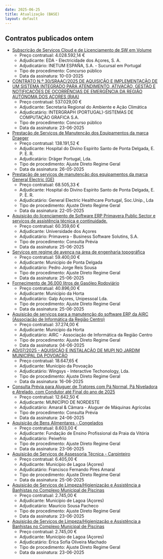 ```yaml
---
date: 2025-06-25
title: Atualização (BASE)
layout: default
---
```

## Contratos publicados ontem

* [Subscrição de Serviços Cloud e de Licenciamento de SW em Volume](https://www.base.gov.pt/Base4/pt/detalhe/?type=contratos&id=11535291)
  * Preço contratual: 4.028.592,14 €
  * Adjudicante: EDA - Electricidade dos Açores, S. A.
  * Adjudicatário: INETUM ESPAÑA, S.A. - Sucursal em Portugal
  * Tipo de procedimento: Concurso público
  * Data da assinatura: 10-03-2025
* [CONTRATO N.º 30/SRAAC/2025 DE AQUISIÇÃO E IMPLEMENTAÇÃO DE UM SISTEMA INTEGRADO PARA ATENDIMENTO, ATIVAÇÃO, GESTÃO E NOTIFICAÇÕES DE OCORRÊNCIAS DE EMERGÊNCIA DA REGIÃO AUTÓNOMA DOS AÇORES (RAA)](https://www.base.gov.pt/Base4/pt/detalhe/?type=contratos&id=11534312)
  * Preço contratual: 537.029,00 €
  * Adjudicante: Secretaria Regional do Ambiente e Ação Climática
  * Adjudicatário: INTERGRAPH (PORTUGAL)-SISTEMAS DE COMPUTAÇÃO GRAFICA S.A.
  * Tipo de procedimento: Concurso público
  * Data da assinatura: 23-06-2025
* [Prestação de Serviços de Manutenção dos Equipamentos da marca Draeger](https://www.base.gov.pt/Base4/pt/detalhe/?type=contratos&id=11536542)
  * Preço contratual: 138.191,52 €
  * Adjudicante: Hospital do Divino Espírito Santo de Ponta Delgada, E. P. E. R.
  * Adjudicatário: Dräger Portugal, Lda.
  * Tipo de procedimento: Ajuste Direto Regime Geral
  * Data da assinatura: 26-05-2025
* [Prestação de serviços de manutenção dos equipamentos da marca General Electric (GE)](https://www.base.gov.pt/Base4/pt/detalhe/?type=contratos&id=11536361)
  * Preço contratual: 68.505,33 €
  * Adjudicante: Hospital do Divino Espírito Santo de Ponta Delgada, E. P. E. R.
  * Adjudicatário: General Electric Healthcare Portugal, Soc.Unip., Lda
  * Tipo de procedimento: Ajuste Direto Regime Geral
  * Data da assinatura: 22-05-2025
* [Aquisição do licenciamento de Software ERP Primavera Public Sector e serviços de assistência técnica e continuidade.](https://www.base.gov.pt/Base4/pt/detalhe/?type=contratos&id=11535320)
  * Preço contratual: 60.359,60 €
  * Adjudicante: Universidade dos Açores
  * Adjudicatário: Primavera - Business Software Solutins, S.A.
  * Tipo de procedimento: Consulta Prévia
  * Data da assinatura: 25-06-2025
* [Serviços em regime de avença na área de engenharia topográfica](https://www.base.gov.pt/Base4/pt/detalhe/?type=contratos&id=11535244)
  * Preço contratual: 59.400,00 €
  * Adjudicante: Município de Ponta Delgada
  * Adjudicatário: Pedro Jorge Reis Sousa
  * Tipo de procedimento: Ajuste Direto Regime Geral
  * Data da assinatura: 25-06-2025
* [Fornecimento de 36.000 litros de Gasóleo Rodoviário](https://www.base.gov.pt/Base4/pt/detalhe/?type=contratos&id=11535230)
  * Preço contratual: 40.896,00 €
  * Adjudicante: Município da Horta
  * Adjudicatário: Galp Açores, Unipessoal Lda.
  * Tipo de procedimento: Ajuste Direto Regime Geral
  * Data da assinatura: 25-06-2025
* [Aquisição de serviços para a manutenção do software ERP da AIRC (Associação de Informática da Região Centro)](https://www.base.gov.pt/Base4/pt/detalhe/?type=contratos&id=11535742)
  * Preço contratual: 37.274,00 €
  * Adjudicante: Município da Horta
  * Adjudicatário: AIRC - Associação de Informática da Região Centro
  * Tipo de procedimento: Ajuste Direto Regime Geral
  * Data da assinatura: 04-06-2025
* [AD/07/2025 - AQUISIÇÃO E INSTALAÇÃO DE MUPI NO JARDIM MUNICIPAL DA POVOAÇÃO](https://www.base.gov.pt/Base4/pt/detalhe/?type=contratos&id=11534827)
  * Preço contratual: 18.647,65 €
  * Adjudicante: Município da Povoação
  * Adjudicatário: Wingsys - Interactive Techonology, Lda.
  * Tipo de procedimento: Ajuste Direto Regime Geral
  * Data da assinatura: 16-06-2025
* [Consulta Prévia para Aluguer de Tratores com Pá Normal, Pá Niveladora e Atrelado, com Condutor até Final do ano de 2025](https://www.base.gov.pt/Base4/pt/detalhe/?type=contratos&id=11534977)
  * Preço contratual: 12.642,50 €
  * Adjudicante: MUNICÍPIO DE NORDESTE
  * Adjudicatário: Amaral & Câmara - Aluguer de Máquinas Agrícolas
  * Tipo de procedimento: Consulta Prévia
  * Data da assinatura: 24-06-2025
* [Aquisição de Bens Alimentares - Congelados](https://www.base.gov.pt/Base4/pt/detalhe/?type=contratos&id=11534871)
  * Preço contratual: 8.603,00 €
  * Adjudicante: Fundação de Ensino Profissional da Praia da Vitória
  * Adjudicatário: Peixefrio
  * Tipo de procedimento: Ajuste Direto Regime Geral
  * Data da assinatura: 23-06-2025
* [Aquisição de Serviços de Assessoria Técnica - Carpinteiro](https://www.base.gov.pt/Base4/pt/detalhe/?type=contratos&id=11536024)
  * Preço contratual: 6.405,00 €
  * Adjudicante: Município de Lagoa (Açores)
  * Adjudicatário: Francisco Fernando Pires Amaral
  * Tipo de procedimento: Ajuste Direto Regime Geral
  * Data da assinatura: 25-06-2025
* [Aquisição de Serviços de Limpeza/Higienização e Assistência a Banhistas no Complexo Municipal de Piscinas](https://www.base.gov.pt/Base4/pt/detalhe/?type=contratos&id=11536367)
  * Preço contratual: 2.745,00 €
  * Adjudicante: Município de Lagoa (Açores)
  * Adjudicatário: Maurício Sousa Pacheco 
  * Tipo de procedimento: Ajuste Direto Regime Geral
  * Data da assinatura: 23-06-2025
* [Aquisição de Serviços de Limpeza/Higienização e Assistência a Banhistas no Complexo Municipal de Piscinas](https://www.base.gov.pt/Base4/pt/detalhe/?type=contratos&id=11536463)
  * Preço contratual: 2.745,00 €
  * Adjudicante: Município de Lagoa (Açores)
  * Adjudicatário: Érica Sofia Oliveira Machado
  * Tipo de procedimento: Ajuste Direto Regime Geral
  * Data da assinatura: 23-06-2025

